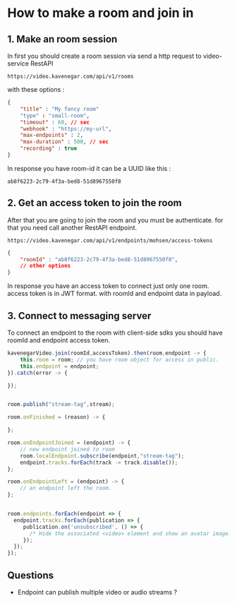 
# How to make a room and join in

## 1. Make an room session
In first you should create a room session via send a http request to video-service RestAPI

```
https://video.kavenegar.com/api/v1/rooms
```

with these options :

```json
{
    "title" : "My fancy room"
    "type" : "small-room",
    "timeout" : 60, // sec
    "webhook" : "https://my-url",
    "max-endpoints" : 2,
    "max-duration" : 500, // sec
    "recording" : true
}
```

In response you have room-id it can be a UUID like this :

`ab8f6223-2c79-4f3a-bed8-51d8967550f8`


## 2. Get an access token to join the room

After that you are going to join the room and you must be authenticate. for that you need call another RestAPI endpoint.

```
https://video.kavenegar.com/api/v1/endpoints/mohsen/access-tokens
```

```json
{
    "roomId" : "ab8f6223-2c79-4f3a-bed8-51d8967550f8",
    // other options
}
```

In response you have an access token to connect just only one room. access token is in JWT format. with roomId and endpoint data in payload.


## 3. Connect to messaging server

To connect an endpoint to the room with client-side sdks you should have roomId and endpoint access token.

```javascript
kavenegarVideo.join(roomId,accessToken).then(room,endpoint -> {
    this.room = room; // you have room object for access in public.
    this.endpoint = endpoint;
}).catch(error -> {

});


room.publish("stream-tag",stream);

room.onFinished = (reason) -> {

};

room.onEndpointJoined = (endpoint) -> {
    // new endpoint joined to room
    room.localEndpoint.subscribe(endpoint,"stream-tag");
    endpoint.tracks.forEach(track -> track.disable());
};

room.onEndpointLeft = (endpoint) -> {
    // an endpoint left the room.
};


room.endpoints.forEach(endpoint => {
  endpoint.tracks.forEach(publication => {
     publication.on('unsubscribed', () => {
       /* Hide the associated <video> element and show an avatar image. */
     });
  });
});


```


## Questions 

- Endpoint can publish multiple video or audio streams ?


